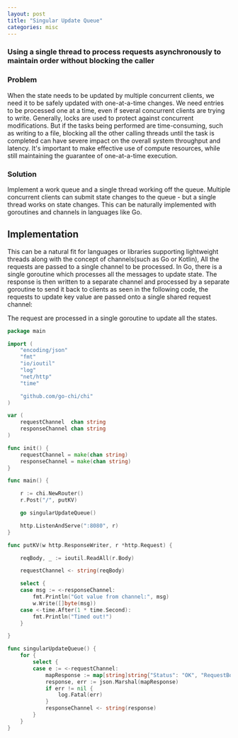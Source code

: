 ```yaml
---
layout: post
title: "Singular Update Queue"
categories: misc
---
```


### Using a single thread to process requests asynchronously to maintain order without blocking the caller

### Problem

When the state needs to be updated by multiple concurrent clients, we need it to be safely updated with one-at-a-time changes. We need entries to be processed one at a time, even if several concurrent clients are trying to write. Generally, locks are used to protect against concurrent modifications. But if the tasks being performed are time-consuming, such as writing to a file, blocking all the other calling threads until the task is completed can have severe impact on the overall system throughput and latency. It's important to make effective use of compute resources, while still maintaining the guarantee of one-at-a-time execution.

### Solution

Implement a work queue and a single thread working off the queue. Multiple concurrent clients can submit state changes to the queue - but a single thread works on state changes. This can be naturally implemented with goroutines and channels in languages like Go.

## Implementation

This can be a natural fit for languages or libraries supporting lightweight threads along with the concept of channels(such as Go or Kotlin), All the requests are passed to a single channel to be processed. In Go, there is a single goroutine which processes all the messages to update state. The response is then written to a separate channel and processed by a separate goroutine to send it back to clients as seen in the following code, the requests to update key value are passed onto a single shared request channel:

The request are processed in a single goroutine to update all the states.

```go
package main

import (
	"encoding/json"
	"fmt"
	"io/ioutil"
	"log"
	"net/http"
	"time"

	"github.com/go-chi/chi"
)

var (
	requestChannel  chan string
	responseChannel chan string
)

func init() {
	requestChannel = make(chan string)
	responseChannel = make(chan string)
}

func main() {

	r := chi.NewRouter()
	r.Post("/", putKV)

	go singularUpdateQueue()

	http.ListenAndServe(":8080", r)
}

func putKV(w http.ResponseWriter, r *http.Request) {

	reqBody, _ := ioutil.ReadAll(r.Body)

	requestChannel <- string(reqBody)

	select {
	case msg := <-responseChannel:
		fmt.Println("Got value from channel:", msg)
		w.Write([]byte(msg))
	case <-time.After(1 * time.Second):
		fmt.Println("Timed out!")
	}

}

func singularUpdateQueue() {
	for {
		select {
		case e := <-requestChannel:
			mapResponse := map[string]string{"Status": "OK", "RequestBody": e}
			response, err := json.Marshal(mapResponse)
			if err != nil {
				log.Fatal(err)
			}
			responseChannel <- string(response)
		}
	}
}
```
